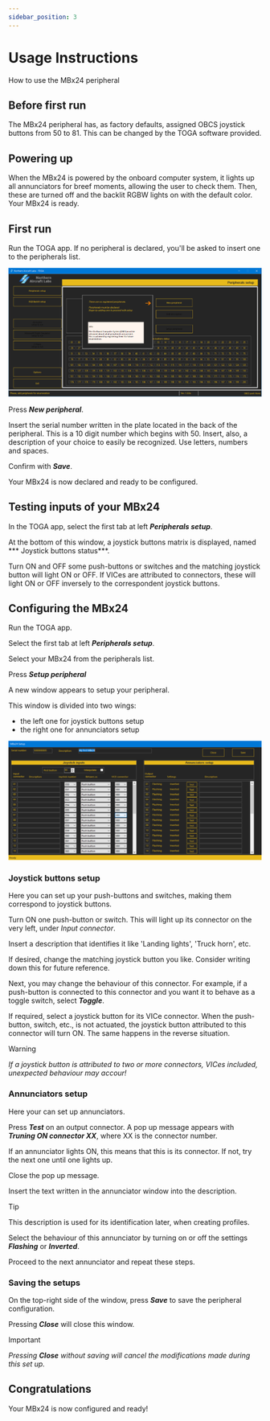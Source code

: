 ```yaml
---
sidebar_position: 3
---
```


# Usage Instructions

How to use the MBx24 peripheral

## Before first run

The MBx24 peripheral has, as factory defaults, assigned OBCS joystick buttons
from 50 to 81. This can be changed by the TOGA software provided.

## Powering up

When the MBx24 is powered by the onboard computer system, it lights up all
annunciators for breef moments, allowing the user to check them. Then, these
are turned off and the backlit RGBW lights on with the default color. Your
MBx24 is ready.

## First run

Run the TOGA app.
If no peripheral is declared, you'll be asked to insert one to the peripherals list.

![](./img/Add_Peripheral.png)

Press ***New peripheral***.

Insert the serial number written in the plate located in the back
of the peripheral. This is a 10 digit number which begins with 50.
Insert, also, a description of your choice to easily be recognized.
Use letters, numbers and spaces.

Confirm with ***Save***.

Your MBx24 is now declared and ready to be configured.

## Testing inputs of your MBx24

In the TOGA app, select the first tab at left ***Peripherals setup***.

At the bottom of this window, a joystick buttons matrix is displayed, named
*** Joystick buttons status***.

Turn ON and OFF some push-buttons or switches and the matching joystick
button will light ON or OFF. If VICes are attributed to connectors, these
will light ON or OFF inversely to the correspondent joystick buttons.

## Configuring the MBx24

Run the TOGA app.

Select the first tab at left ***Peripherals setup***.

Select your MBx24 from the peripherals list.

Press ***Setup peripheral***

A new window appears to setup your peripheral.

This window is divided into two wings:
- the left one for joystick buttons setup
- the right one for annunciators setup

![](./img/MBx24_Setup.png)


### Joystick buttons setup

Here you can set up your push-buttons and switches, making them correspond to joystick buttons.

Turn ON one push-button or switch. This will light up its connector on the very left, under _Input connector_.

Insert a description that identifies it like 'Landing lights', 'Truck horn', etc.

If desired, change the matching joystick button you like. Consider writing down this
for future reference.

Next, you may change the behaviour of this connector. For example, if a push-button is
connected to this connector and you want it to behave as a toggle switch, select ***Toggle***.

If required, select a joystick button for its VICe connector. When the push-button, switch, etc.,
is not actuated, the joystick button attributed to this connector will turn ON. The same happens
in the reverse situation.

> [!WARNING]
>  _If a joystick button is attributed to two or more connectors, VICes included,
unexpected behaviour may accour!_

### Annunciators setup

Here your can set up annunciators.

Press ***Test*** on an output connector. A pop up message appears with ***Truning ON connector XX***,
where XX is the connector number.

If an annunciator lights ON, this means that this is its connector.
If not, try the next one until one lights up.

Close the pop up message.

Insert the text written in the annunciator window into the description.

>[!TIP]
>This description is used for its identification later, when creating profiles.

Select the behaviour of this annunciator by turning on or off the settings ***Flashing*** or ***Inverted***.

Proceed to the next annunciator and repeat these steps.

### Saving the setups

On the top-right side of the window, press ***Save*** to save the peripheral configuration.

Pressing ***Close*** will close this window.

> [!IMPORTANT]
> _Pressing ***Close*** without saving will cancel the modifications made during this set up._


## Congratulations

Your MBx24 is now configured and ready!




